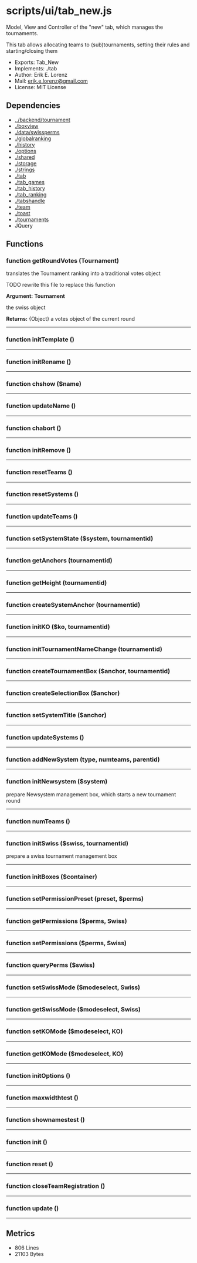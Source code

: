 # scripts/ui/tab_new.js


Model, View and Controller of the "new" tab, which manages the tournaments.

This tab allows allocating teams to (sub)tournaments, setting their rules and
starting/closing them

* Exports: Tab_New
* Implements: ./tab
* Author: Erik E. Lorenz 
* Mail: <erik.e.lorenz@gmail.com>
* License: MIT License


## Dependencies

* <a href="../backend/tournament.html">../backend/tournament</a>
* <a href="./boxview.html">./boxview</a>
* <a href="./data/swissperms.html">./data/swissperms</a>
* <a href="./globalranking.html">./globalranking</a>
* <a href="./history.html">./history</a>
* <a href="./options.html">./options</a>
* <a href="./shared.html">./shared</a>
* <a href="./storage.html">./storage</a>
* <a href="./strings.html">./strings</a>
* <a href="./tab.html">./tab</a>
* <a href="./tab_games.html">./tab_games</a>
* <a href="./tab_history.html">./tab_history</a>
* <a href="./tab_ranking.html">./tab_ranking</a>
* <a href="./tabshandle.html">./tabshandle</a>
* <a href="./team.html">./team</a>
* <a href="./toast.html">./toast</a>
* <a href="./tournaments.html">./tournaments</a>
* JQuery


## Functions

###   function getRoundVotes (Tournament)
translates the Tournament ranking into a traditional votes object

TODO rewrite this file to replace this function

**Argument:** **Tournament**

the swiss object

**Returns:** {Object} a votes object of the current round

---


###   function initTemplate ()

---

###   function initRename ()

---

###     function chshow ($name)

---

###     function updateName ()

---

###     function chabort ()

---

###   function initRemove ()

---

###   function resetTeams ()

---

###   function resetSystems ()

---

###   function updateTeams ()

---

###   function setSystemState ($system, tournamentid)

---

###   function getAnchors (tournamentid)

---

###   function getHeight (tournamentid)

---

###   function createSystemAnchor (tournamentid)

---

###   function initKO ($ko, tournamentid)

---

###   function initTournamentNameChange (tournamentid)

---

###   function createTournamentBox ($anchor, tournamentid)

---

###   function createSelectionBox ($anchor)

---

###   function setSystemTitle ($anchor)

---

###   function updateSystems ()

---

###   function addNewSystem (type, numteams, parentid)

---

###   function initNewsystem ($system)
prepare Newsystem management box, which starts a new tournament round

---


###     function numTeams ()

---

###   function initSwiss ($swiss, tournamentid)
prepare a swiss tournament management box

---


###   function initBoxes ($container)

---

###   function setPermissionPreset (preset, $perms)

---

###   function getPermissions ($perms, Swiss)

---

###   function setPermissions ($perms, Swiss)

---

###   function queryPerms ($swiss)

---

###   function setSwissMode ($modeselect, Swiss)

---

###   function getSwissMode ($modeselect, Swiss)

---

###   function setKOMode ($modeselect, KO)

---

###   function getKOMode ($modeselect, KO)

---

###   function initOptions ()

---

###     function maxwidthtest ()

---

###     function shownamestest ()

---

###   function init ()

---

###   function reset ()

---

###   function closeTeamRegistration ()

---

###   function update ()

---

## Metrics

* 806 Lines
* 21103 Bytes

